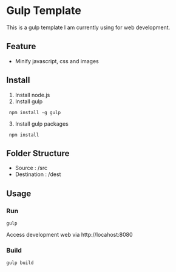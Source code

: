 # Gulp Template
This is a gulp template I am currently using for web development.

## Feature
- Minify javascript, css and images

## Install
1. Install node.js
2. Install gulp
```
 npm install -g gulp
```
3. Install gulp packages
```
 npm install
```

## Folder Structure
- Source : /src
- Destination : /dest

## Usage

###  Run
```
gulp
```
Access development web via http://locahost:8080

### Build

```
gulp build
```
